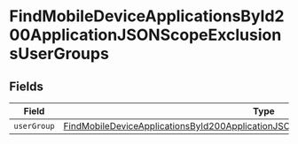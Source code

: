 # FindMobileDeviceApplicationsById200ApplicationJSONScopeExclusionsUserGroups


## Fields

| Field                                                                                                                                                                                                   | Type                                                                                                                                                                                                    | Required                                                                                                                                                                                                | Description                                                                                                                                                                                             |
| ------------------------------------------------------------------------------------------------------------------------------------------------------------------------------------------------------- | ------------------------------------------------------------------------------------------------------------------------------------------------------------------------------------------------------- | ------------------------------------------------------------------------------------------------------------------------------------------------------------------------------------------------------- | ------------------------------------------------------------------------------------------------------------------------------------------------------------------------------------------------------- |
| `userGroup`                                                                                                                                                                                             | [FindMobileDeviceApplicationsById200ApplicationJSONScopeExclusionsUserGroupsUserGroup](../../models/operations/findmobiledeviceapplicationsbyid200applicationjsonscopeexclusionsusergroupsusergroup.md) | :heavy_minus_sign:                                                                                                                                                                                      | N/A                                                                                                                                                                                                     |